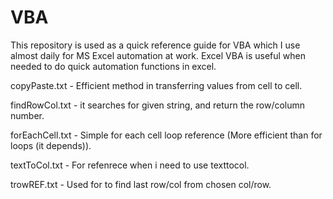 # VBA

This repository is used as a quick reference guide for VBA which I use almost daily for MS Excel automation at work. Excel VBA is useful when needed to do quick automation functions in excel. 

copyPaste.txt - Efficient method in transferring values from cell to cell.

findRowCol.txt - it searches for given string, and return the row/column number.

forEachCell.txt - Simple for each cell loop reference (More efficient than for loops (it depends)).

textToCol.txt - For refenrece when i need to use texttocol.

trowREF.txt - Used for to find last row/col from chosen col/row.

